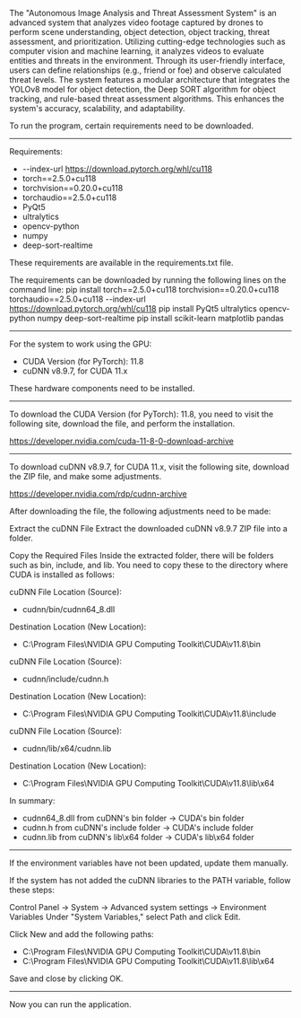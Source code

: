 The "Autonomous Image Analysis and Threat Assessment System" is an advanced system that analyzes video footage captured by drones to perform scene understanding, object detection, object tracking, threat assessment, and prioritization. Utilizing cutting-edge technologies such as computer vision and machine learning, it analyzes videos to evaluate entities and threats in the environment. Through its user-friendly interface, users can define relationships (e.g., friend or foe) and observe calculated threat levels. The system features a modular architecture that integrates the YOLOv8 model for object detection, the Deep SORT algorithm for object tracking, and rule-based threat assessment algorithms. This enhances the system's accuracy, scalability, and adaptability.

To run the program, certain requirements need to be downloaded.

--------------------------------------------------------------------

Requirements:

- --index-url https://download.pytorch.org/whl/cu118
- torch==2.5.0+cu118
- torchvision==0.20.0+cu118
- torchaudio==2.5.0+cu118
- PyQt5
- ultralytics
- opencv-python
- numpy
- deep-sort-realtime

These requirements are available in the requirements.txt file.

The requirements can be downloaded by running the following lines on the command line:
pip install torch==2.5.0+cu118 torchvision==0.20.0+cu118 torchaudio==2.5.0+cu118 --index-url https://download.pytorch.org/whl/cu118
pip install PyQt5 ultralytics opencv-python numpy deep-sort-realtime
pip install scikit-learn matplotlib pandas

--------------------------------------------------------------------

For the system to work using the GPU:

- CUDA Version (for PyTorch): 11.8
- cuDNN v8.9.7, for CUDA 11.x

These hardware components need to be installed.

--------------------------------------------------------------------

To download the CUDA Version (for PyTorch): 11.8, you need to visit the following site, download the file, and perform the installation.

https://developer.nvidia.com/cuda-11-8-0-download-archive

--------------------------------------------------------------------

To download cuDNN v8.9.7, for CUDA 11.x, visit the following site, download the ZIP file, and make some adjustments.

https://developer.nvidia.com/rdp/cudnn-archive

After downloading the file, the following adjustments need to be made:

Extract the cuDNN File
Extract the downloaded cuDNN v8.9.7 ZIP file into a folder.

Copy the Required Files
Inside the extracted folder, there will be folders such as bin, include, and lib. You need to copy these to the directory where CUDA is installed as follows:

cuDNN File Location (Source):
- cudnn/bin/cudnn64_8.dll

Destination Location (New Location):
- C:\Program Files\NVIDIA GPU Computing Toolkit\CUDA\v11.8\bin

cuDNN File Location (Source):
- cudnn/include/cudnn.h

Destination Location (New Location):
- C:\Program Files\NVIDIA GPU Computing Toolkit\CUDA\v11.8\include

cuDNN File Location (Source):
- cudnn/lib/x64/cudnn.lib

Destination Location (New Location):
- C:\Program Files\NVIDIA GPU Computing Toolkit\CUDA\v11.8\lib\x64

In summary:
- cudnn64_8.dll from cuDNN's bin folder → CUDA's bin folder
- cudnn.h from cuDNN's include folder → CUDA's include folder
- cudnn.lib from cuDNN's lib\x64 folder → CUDA's lib\x64 folder

--------------------------------------------------------------------

If the environment variables have not been updated, update them manually.

If the system has not added the cuDNN libraries to the PATH variable, follow these steps:

Control Panel → System → Advanced system settings → Environment Variables
Under "System Variables," select Path and click Edit.

Click New and add the following paths:
- C:\Program Files\NVIDIA GPU Computing Toolkit\CUDA\v11.8\bin
- C:\Program Files\NVIDIA GPU Computing Toolkit\CUDA\v11.8\lib\x64

Save and close by clicking OK.

--------------------------------------------------------------------

Now you can run the application.
